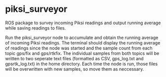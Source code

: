 # piksi_surveyor
ROS package to survey incoming Piksi readings and output running average while saving readings to files.

Run the piksi_surveyor node to accumulate and obtain the running average of incoming Piksi readings. The terminal should display the running average of readings since the node was started and the sample count from each topic gps/fix and gps/rtkfix. The individual samples from both topics will be written to two seperate text files (formatted as CSV, gps_log.txt and gpsrtk_log.txt) in the home directory. Each time the node is run, those files will be overwritten with new samples, so move them as neccessary.
